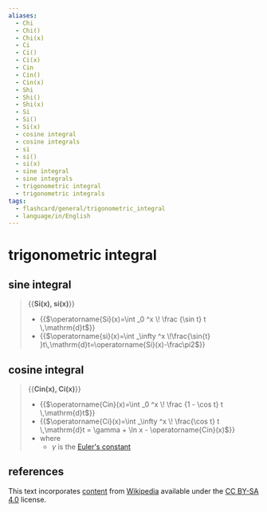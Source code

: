 ```yaml
---
aliases:
  - Chi
  - Chi()
  - Chi(x)
  - Ci
  - Ci()
  - Ci(x)
  - Cin
  - Cin()
  - Cin(x)
  - Shi
  - Shi()
  - Shi(x)
  - Si
  - Si()
  - Si(x)
  - cosine integral
  - cosine integrals
  - si
  - si()
  - si(x)
  - sine integral
  - sine integrals
  - trigonometric integral
  - trigonometric integrals
tags:
  - flashcard/general/trigonometric_integral
  - language/in/English
---
```


# trigonometric integral

## sine integral

> {{__Si(x), si(x)__}}
>
> - {{$\operatorname{Si}(x)=\int _0 ^x \! \frac {\sin t} t \,\mathrm{d}t$}}
> - {{$\operatorname{si}(x)=\int _\infty ^x \!\frac{\sin{t} }t\,\mathrm{d}t=\operatorname{Si}(x)-\frac\pi2$}} <!--SR:!2025-05-05,445,330!2024-06-10,171,270!2024-05-18,75,190-->

## cosine integral

> {{__Cin(x), Ci(x)__}}
>
> - {{$\operatorname{Cin}(x)=\int _0 ^x \! \frac {1 - \cos t} t \,\mathrm{d}t$}}
> - {{$\operatorname{Ci}(x)=\int _\infty ^x \! \frac{\cos t} t \,\mathrm{d}t = \gamma + \ln x - \operatorname{Cin}(x)$}}
> - where
>   - $\gamma$ is the [Euler's constant](Euler's%20constant.md) <!--SR:!2025-01-14,331,310!2024-05-26,119,230!2024-03-08,26,170-->

## references

This text incorporates [content](https://en.wikipedia.org/wiki/trigonometric_integral) from [Wikipedia](Wikipedia.md) available under the [CC BY-SA 4.0](https://creativecommons.org/licenses/by-sa/4.0/) license.
